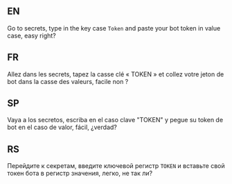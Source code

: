 ## EN
Go to secrets, type in the key case `Token` and paste your bot token in value case, easy right? 

## FR

Allez dans les secrets, tapez la casse clé « TOKEN » et collez votre jeton de bot dans la casse des valeurs, facile non ?

## SP

Vaya a los secretos, escriba en el caso clave "TOKEN" y pegue su token de bot en el caso de valor, fácil, ¿verdad?

## RS

Перейдите к секретам, введите ключевой регистр `TOKEN` и вставьте свой токен бота в регистр значения, легко, не так ли?